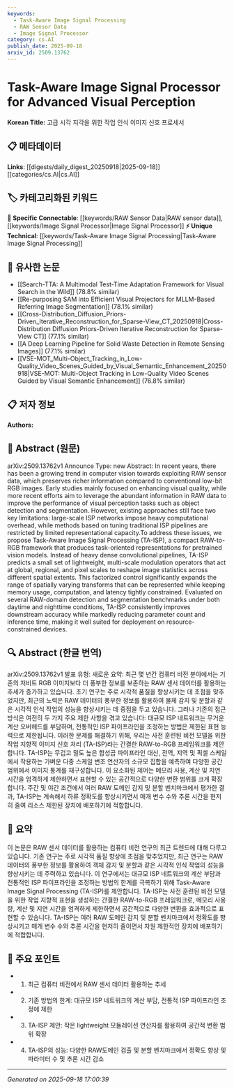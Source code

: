 ```yaml
---
keywords:
  - Task-Aware Image Signal Processing
  - RAW Sensor Data
  - Image Signal Processor
category: cs.AI
publish_date: 2025-09-18
arxiv_id: 2509.13762
---
```


<!-- KEYWORD_LINKING_METADATA:
{
  "processed_timestamp": "2025-09-22 22:06:35.170356",
  "vocabulary_version": "1.0",
  "selected_keywords": [
    "Task-Aware Image Signal Processing",
    "RAW Sensor Data",
    "Image Signal Processor"
  ],
  "rejected_keywords": [
    "Object Detection"
  ],
  "similarity_scores": {
    "Task-Aware Image Signal Processing": 0.8,
    "RAW Sensor Data": 0.75,
    "Image Signal Processor": 0.72
  },
  "extraction_method": "AI_prompt_based",
  "budget_applied": true
}
-->


# Task-Aware Image Signal Processor for Advanced Visual Perception

**Korean Title:** 고급 시각 지각을 위한 작업 인식 이미지 신호 프로세서

## 📋 메타데이터

**Links**: [[digests/daily_digest_20250918|2025-09-18]]   [[categories/cs.AI|cs.AI]]

## 🏷️ 카테고리화된 키워드
**🔗 Specific Connectable**: [[keywords/RAW Sensor Data|RAW sensor data]], [[keywords/Image Signal Processor|Image Signal Processor]]
**⚡ Unique Technical**: [[keywords/Task-Aware Image Signal Processing|Task-Aware Image Signal Processing]]

## 🔗 유사한 논문
- [[Search-TTA: A Multimodal Test-Time Adaptation Framework for Visual Search in the Wild]] (78.8% similar)
- [[Re-purposing SAM into Efficient Visual Projectors for MLLM-Based Referring Image Segmentation]] (78.1% similar)
- [[Cross-Distribution_Diffusion_Priors-Driven_Iterative_Reconstruction_for_Sparse-View_CT_20250918|Cross-Distribution Diffusion Priors-Driven Iterative Reconstruction for Sparse-View CT]] (77.1% similar)
- [[A Deep Learning Pipeline for Solid Waste Detection in Remote Sensing Images]] (77.1% similar)
- [[VSE-MOT_Multi-Object_Tracking_in_Low-Quality_Video_Scenes_Guided_by_Visual_Semantic_Enhancement_20250918|VSE-MOT: Multi-Object Tracking in Low-Quality Video Scenes Guided by Visual Semantic Enhancement]] (76.8% similar)

## 📋 저자 정보

**Authors:** 

## 📄 Abstract (원문)

arXiv:2509.13762v1 Announce Type: new 
Abstract: In recent years, there has been a growing trend in computer vision towards exploiting RAW sensor data, which preserves richer information compared to conventional low-bit RGB images. Early studies mainly focused on enhancing visual quality, while more recent efforts aim to leverage the abundant information in RAW data to improve the performance of visual perception tasks such as object detection and segmentation. However, existing approaches still face two key limitations: large-scale ISP networks impose heavy computational overhead, while methods based on tuning traditional ISP pipelines are restricted by limited representational capacity.To address these issues, we propose Task-Aware Image Signal Processing (TA-ISP), a compact RAW-to-RGB framework that produces task-oriented representations for pretrained vision models. Instead of heavy dense convolutional pipelines, TA-ISP predicts a small set of lightweight, multi-scale modulation operators that act at global, regional, and pixel scales to reshape image statistics across different spatial extents. This factorized control significantly expands the range of spatially varying transforms that can be represented while keeping memory usage, computation, and latency tightly constrained. Evaluated on several RAW-domain detection and segmentation benchmarks under both daytime and nighttime conditions, TA-ISP consistently improves downstream accuracy while markedly reducing parameter count and inference time, making it well suited for deployment on resource-constrained devices.

## 🔍 Abstract (한글 번역)

arXiv:2509.13762v1 발표 유형: 새로운
요약: 최근 몇 년간 컴퓨터 비전 분야에서는 기존의 저비트 RGB 이미지보다 더 풍부한 정보를 보존하는 RAW 센서 데이터를 활용하는 추세가 증가하고 있습니다. 초기 연구는 주로 시각적 품질을 향상시키는 데 초점을 맞추었지만, 최근의 노력은 RAW 데이터의 풍부한 정보를 활용하여 물체 감지 및 분할과 같은 시각적 인식 작업의 성능을 향상시키는 데 중점을 두고 있습니다. 그러나 기존의 접근 방식은 여전히 두 가지 주요 제한 사항을 겪고 있습니다: 대규모 ISP 네트워크는 무거운 계산 오버헤드를 부담하며, 전통적인 ISP 파이프라인을 조정하는 방법은 제한된 표현 능력으로 제한됩니다. 이러한 문제를 해결하기 위해, 우리는 사전 훈련된 비전 모델을 위한 작업 지향적 이미지 신호 처리 (TA-ISP)라는 간결한 RAW-to-RGB 프레임워크를 제안합니다. TA-ISP는 무겁고 밀도 높은 합성곱 파이프라인 대신, 전역, 지역 및 픽셀 스케일에서 작용하는 가벼운 다중 스케일 변조 연산자의 소규모 집합을 예측하여 다양한 공간 범위에서 이미지 통계를 재구성합니다. 이 요소화된 제어는 메모리 사용, 계산 및 지연 시간을 엄격하게 제한하면서 표현할 수 있는 공간적으로 다양한 변환 범위를 크게 확장합니다. 주간 및 야간 조건에서 여러 RAW 도메인 감지 및 분할 벤치마크에서 평가한 결과, TA-ISP는 계속해서 하류 정확도를 향상시키면서 매개 변수 수와 추론 시간을 현저히 줄여 리소스 제한된 장치에 배포하기에 적합합니다.

## 📝 요약

이 논문은 RAW 센서 데이터를 활용하는 컴퓨터 비전 연구의 최근 트렌드에 대해 다루고 있습니다. 기존 연구는 주로 시각적 품질 향상에 초점을 맞추었지만, 최근 연구는 RAW 데이터의 풍부한 정보를 활용하여 객체 감지 및 분할과 같은 시각적 인식 작업의 성능을 향상시키는 데 주력하고 있습니다. 이 연구에서는 대규모 ISP 네트워크의 계산 부담과 전통적인 ISP 파이프라인을 조정하는 방법의 한계를 극복하기 위해 Task-Aware Image Signal Processing (TA-ISP)를 제안합니다. TA-ISP는 사전 훈련된 비전 모델을 위한 작업 지향적 표현을 생성하는 간결한 RAW-to-RGB 프레임워크로, 메모리 사용량, 계산 및 지연 시간을 엄격하게 제한하면서 공간적으로 다양한 변환을 효과적으로 표현할 수 있습니다. TA-ISP는 여러 RAW 도메인 감지 및 분할 벤치마크에서 정확도를 향상시키고 매개 변수 수와 추론 시간을 현저히 줄이면서 자원 제한적인 장치에 배포하기에 적합합니다.

## 🎯 주요 포인트

- 1. 최근 컴퓨터 비전에서 RAW 센서 데이터 활용하는 추세

- 2. 기존 방법의 한계: 대규모 ISP 네트워크의 계산 부담, 전통적 ISP 파이프라인 조정에 제한

- 3. TA-ISP 제안: 작은 lightweight 모듈레이션 연산자를 활용하여 공간적 변환 범위 확장

- 4. TA-ISP의 성능: 다양한 RAW도메인 검출 및 분할 벤치마크에서 정확도 향상 및 파라미터 수 및 추론 시간 감소

---

*Generated on 2025-09-18 17:00:39*